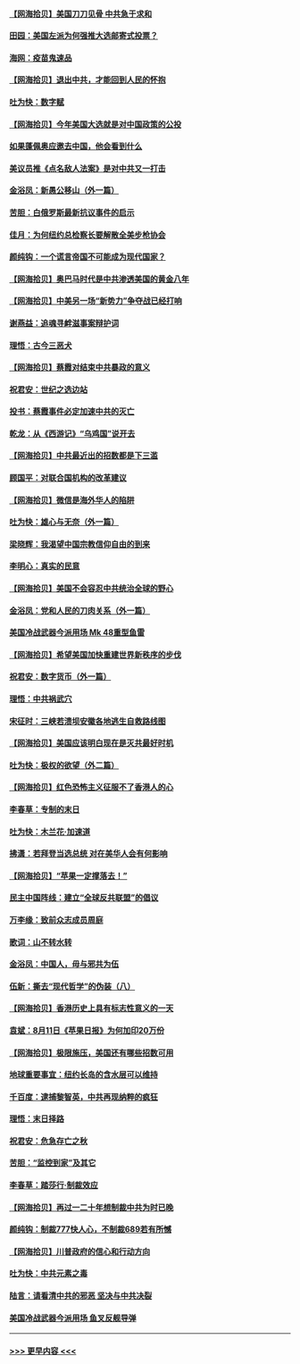 #### [【网海拾贝】美国刀刀见骨 中共急于求和](../pages/nsc993/n12355511.md?t=08251551) 
#### [田园：美国左派为何强推大选邮寄式投票？](../pages/nsc993/n12352963.md?t=08251551) 
#### [海网：疫苗鬼速品](../pages/nsc993/n12354438.md?t=08251551) 
#### [【网海拾贝】退出中共，才能回到人民的怀抱](../pages/nsc993/n12352634.md?t=08251551) 
#### [吐为快：数字赋](../pages/nsc993/n12352317.md?t=08251551) 
#### [【网海拾贝】今年美国大选就是对中国政策的公投](../pages/nsc993/n12350973.md?t=08251551) 
#### [如果蓬佩奥应邀去中国，他会看到什么](../pages/nsc993/n12350945.md?t=08251551) 
#### [美议员推《点名敌人法案》是对中共又一打击](../pages/nsc993/n12350765.md?t=08251551) 
#### [金浴凤：新愚公移山（外一篇）](../pages/nsc993/n12350253.md?t=08251551) 
#### [苦胆：白俄罗斯最新抗议事件的启示](../pages/nsc993/n12349989.md?t=08251551) 
#### [佳月：为何纽约总检察长要解散全美步枪协会](../pages/nsc993/n12349939.md?t=08251551) 
#### [颜纯钩：一个谎言帝国不可能成为现代国家？](../pages/nsc993/n12349898.md?t=08251551) 
#### [【网海拾贝】奥巴马时代是中共渗透美国的黄金八年](../pages/nsc993/n12349284.md?t=08251551) 
#### [【网海拾贝】中美另一场“新势力”争夺战已经打响](../pages/nsc993/n12346998.md?t=08251551) 
#### [谢燕益：追魂寻衅滋事案辩护词](../pages/nsc993/n12346892.md?t=08251551) 
#### [理悟：古今三恶犬](../pages/nsc993/n12345190.md?t=08251551) 
#### [【网海拾贝】蔡霞对结束中共暴政的意义](../pages/nsc993/n12344263.md?t=08251551) 
#### [祝君安：世纪之选边站](../pages/nsc993/n12342382.md?t=08251551) 
#### [投书：蔡霞事件必定加速中共的灭亡](../pages/nsc993/n12341881.md?t=08251551) 
#### [乾龙：从《西游记》“乌鸡国”说开去](../pages/nsc993/n12341690.md?t=08251551) 
#### [【网海拾贝】中共最近出的招数都是下三滥](../pages/nsc993/n12341593.md?t=08251551) 
#### [顾国平：对联合国机构的改革建议](../pages/nsc993/n12339928.md?t=08251551) 
#### [【网海拾贝】微信是海外华人的陷阱](../pages/nsc993/n12338868.md?t=08251551) 
#### [吐为快：雄心与无奈（外一篇）](../pages/nsc993/n12338132.md?t=08251551) 
#### [梁晓辉：我渴望中国宗教信仰自由的到来](../pages/nsc993/n12336657.md?t=08251551) 
#### [李明心：真实的民意](../pages/nsc993/n12336089.md?t=08251551) 
#### [【网海拾贝】美国不会容忍中共统治全球的野心](../pages/nsc993/n12336063.md?t=08251551) 
#### [金浴凤：党和人民的刀肉关系（外一篇）](../pages/nsc993/n12335834.md?t=08251551) 
#### [美国冷战武器今派用场 Mk 48重型鱼雷](../pages/nsc993/n12335354.md?t=08251551) 
#### [【网海拾贝】希望美国加快重建世界新秩序的步伐](../pages/nsc993/n12334224.md?t=08251551) 
#### [祝君安：数字货币（外一篇）](../pages/nsc993/n12334186.md?t=08251551) 
#### [理悟：中共祸武穴](../pages/nsc993/n12333962.md?t=08251551) 
#### [宋征时：三峡若溃坝安徽各地逃生自救路线图](../pages/nsc993/n12332450.md?t=08251551) 
#### [【网海拾贝】美国应该明白现在是灭共最好时机](../pages/nsc993/n12332313.md?t=08251551) 
#### [吐为快：极权的欲望（外二篇）](../pages/nsc993/n12332089.md?t=08251551) 
#### [【网海拾贝】红色恐怖主义征服不了香港人的心](../pages/nsc993/n12329296.md?t=08251551) 
#### [李春草：专制的末日](../pages/nsc993/n12329079.md?t=08251551) 
#### [吐为快：木兰花‧加速道](../pages/nsc993/n12327366.md?t=08251551) 
#### [拂潇：若拜登当选总统 对在美华人会有何影响](../pages/nsc993/n12295996.md?t=08251551) 
#### [【网海拾贝】“苹果一定撑落去！”](../pages/nsc993/n12326784.md?t=08251551) 
#### [民主中国阵线：建立“全球反共联盟”的倡议](../pages/nsc993/n12324177.md?t=08251551) 
#### [万李缘：致前众志成员周庭](../pages/nsc993/n12324635.md?t=08251551) 
#### [歌词：山不转水转](../pages/nsc993/n12324599.md?t=08251551) 
#### [金浴凤：中国人，毋与邪共为伍](../pages/nsc993/n12324257.md?t=08251551) 
#### [伍新：撕去“现代哲学”的伪装（八）](../pages/nsc993/n12324188.md?t=08251551) 
#### [【网海拾贝】香港历史上具有标志性意义的一天](../pages/nsc993/n12324021.md?t=08251551) 
#### [袁斌：8月11日《苹果日报》为何加印20万份](../pages/nsc993/n12323955.md?t=08251551) 
#### [【网海拾贝】极限施压，美国还有哪些招数可用](../pages/nsc993/n12322512.md?t=08251551) 
#### [地球重要事宜：纽约长岛的含水层可以维持](../pages/nsc993/n12321844.md?t=08251551) 
#### [千百度：逮捕黎智英，中共再现纳粹的疯狂](../pages/nsc993/n12321777.md?t=08251551) 
#### [理悟：末日择路](../pages/nsc993/n12320812.md?t=08251551) 
#### [祝君安：危急存亡之秋](../pages/nsc993/n12320795.md?t=08251551) 
#### [苦胆：“监控到家”及其它](../pages/nsc993/n12320751.md?t=08251551) 
#### [李春草：踏莎行·制裁效应](../pages/nsc993/n12318290.md?t=08251551) 
#### [【网海拾贝】再过一二十年想制裁中共为时已晚](../pages/nsc993/n12318195.md?t=08251551) 
#### [颜纯钩：制裁777快人心，不制裁689若有所憾](../pages/nsc993/n12316912.md?t=08251551) 
#### [【网海拾贝】川普政府的信心和行动方向](../pages/nsc993/n12316673.md?t=08251551) 
#### [吐为快：中共元素之毒](../pages/nsc993/n12316547.md?t=08251551) 
#### [陆言：请看清中共的邪恶 坚决与中共决裂](../pages/nsc993/n12315784.md?t=08251551) 
#### [美国冷战武器今派用场 鱼叉反舰导弹](../pages/nsc993/n12316258.md?t=08251551) 

----
#### [ >>> 更早内容 <<< ](../indexes/nsc993-earlier.md)
